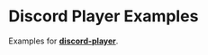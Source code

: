 # Discord Player Examples

Examples for **[discord-player](https://github.com/Androz2091/discord-player)**.